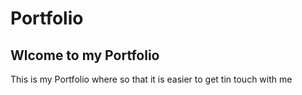 # Portfolio

## Wlcome to my Portfolio
This is my Portfolio where so that it is easier to get tin touch with me
